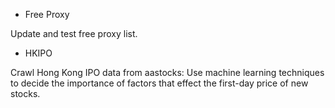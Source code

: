 
* Free Proxy

Update and test free proxy list. 


* HKIPO

Crawl Hong Kong IPO data from aastocks: Use machine learning techniques to decide the importance of factors that effect the first-day price of new stocks.



